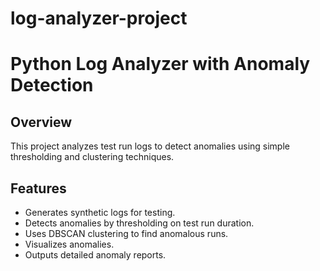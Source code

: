 # log-analyzer-project

# Python Log Analyzer with Anomaly Detection

## Overview
This project analyzes test run logs to detect anomalies using simple thresholding and clustering techniques.

## Features
- Generates synthetic logs for testing.
- Detects anomalies by thresholding on test run duration.
- Uses DBSCAN clustering to find anomalous runs.
- Visualizes anomalies.
- Outputs detailed anomaly reports.